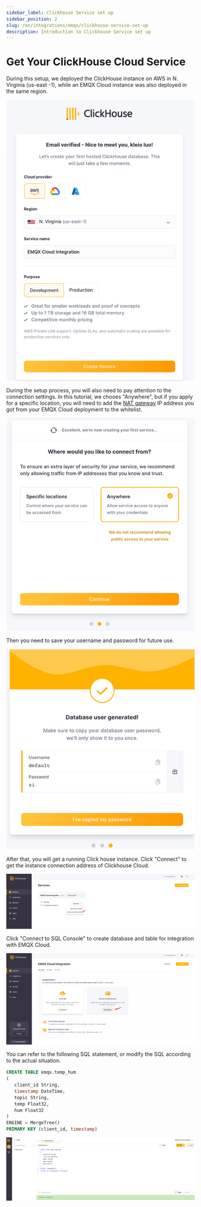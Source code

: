 ```yaml
---
sidebar_label: Clickhouse Service set up
sidebar_position: 2
slug: /en/integrations/emqx/clickhouse-service-set-up
description: Introduction to Clickhouse Service set up
---
```



# Get Your ClickHouse Cloud Service

During this setup, we deployed the ClickHouse instance on AWS in N. Virginia (us-east -1), while an EMQX Cloud instance was also deployed in the same region.

![clieckhouse_cloud_1](./images/clieckhouse_cloud_1.png)

During the setup process, you will also need to pay attention to the connection settings. In this tutorial, we chooes "Anywhere", but if you apply for a specific location, you will need to add the [NAT gateway](https://docs.emqx.com/en/cloud/latest/vas/nat-gateway.html) IP address you got from your EMQX Cloud deployment to the whitelist.

![clieckhouse_cloud_2](./images/clieckhouse_cloud_2.png)

Then you need to save your username and password for future use.

![clieckhouse_cloud_3](./images/clieckhouse_cloud_3.png)

After that, you will get a running Click house instance. Click "Connect" to get the instance connection address of Clickhouse Cloud.

![clieckhouse_cloud_4](./images/clieckhouse_cloud_4.png)

Click "Connect to SQL Console" to create database and table for integration with EMQX Cloud.

![clieckhouse_cloud_5](./images/clieckhouse_cloud_5.png)

You can refer to the following SQL statement, or modify the SQL according to the actual situation.

```sql
CREATE TABLE emqx.temp_hum 
(
   client_id String, 
   timestamp DateTime, 
   topic String, 
   temp Float32, 
   hum Float32
) 
ENGINE = MergeTree() 
PRIMARY KEY (client_id, timestamp)
```

![clieckhouse_cloud_6](./images/clieckhouse_cloud_6.png)
